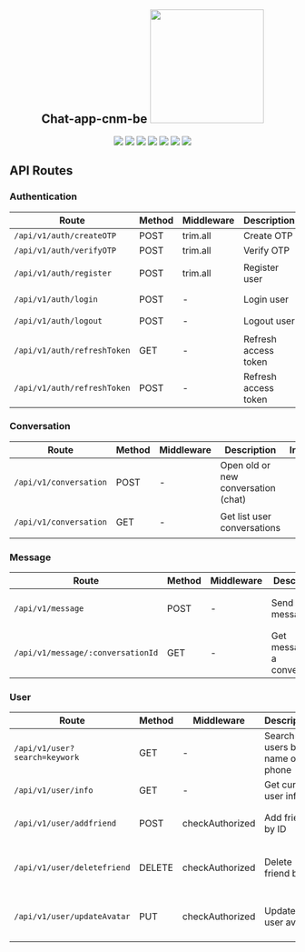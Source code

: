 <h2 align="center">Chat-app-cnm-be <img src="https://media.giphy.com/media/rsUGLKwgSvSxmq1VrZ/giphy.gif" width="200"></h2>

<p align="center">
    <img src="https://img.shields.io/badge/-JavaScript-black?style=flat-square&logo=javascript"/>
    <img src="https://img.shields.io/badge/-Nodejs-black?style=flat-square&logo=Node.js"/>
    <img src="https://img.shields.io/badge/-Socket.io-black?style=flat-square&logo=Socket.io"/>
    <img src="https://img.shields.io/badge/-Expressjs-black?style=flat-square&logo=Express.js"/>
    <img src="https://img.shields.io/badge/-MongoDB-black?style=flat-square&logo=mongodb"/>
    <img src="https://img.shields.io/badge/-Git-black?style=flat-square&logo=git"/>
    <img src="https://img.shields.io/badge/-GitHub-black?style=flat-square&logo=github"/>
</p>

## API Routes

### Authentication

| Route                       | Method | Middleware | Description          | Input                                                                                                               | Output                                   |
| --------------------------- | ------ | ---------- | -------------------- | ------------------------------------------------------------------------------------------------------------------- | ---------------------------------------- |
| `/api/v1/auth/createOTP`    | POST   | trim.all   | Create OTP           | `{ "phone":"lllllllll" }`                                                                                           |                                          |
| `/api/v1/auth/verifyOTP`    | POST   | trim.all   | Verify OTP           | `{"phone":"anhthaodev@gmail.com","otp":"482831"}`                                                                   | ``                                       |
| `/api/v1/auth/register`     | POST   | trim.all   | Register user        | `{ "name":"string", "phone":"string", "password":"string", "dateOfBirth":"yyyy-MM-DD", "gender":"male or female" }` | `{message,accessToken,user:{info....}}`  |
| `/api/v1/auth/login`        | POST   | -          | Login user           | `{ "phone":"string", "password":"string" }`                                                                         | `{message,accessToken,user:{info....}}`  |
| `/api/v1/auth/logout`       | POST   | -          | Logout user          |                                                                                                                     | `{ message: "Logged out successfully" }` |
| `/api/v1/auth/refreshToken` | GET    | -          | Refresh access token |                                                                                                                     | `{message,accessToken,user:{info....}}`  |
| `/api/v1/auth/refreshToken` | POST   | -          | Refresh access token |                                                                                                                     | `{message,accessToken,user:{info....}}`  |

### Conversation

| Route                  | Method | Middleware | Description                         | Input | Output                             |
| ---------------------- | ------ | ---------- | ----------------------------------- | ----- | ---------------------------------- |
| `/api/v1/conversation` | POST   | -          | Open old or new conversation (chat) |       | `{ conversationId, messages: [] }` |
| `/api/v1/conversation` | GET    | -          | Get list user conversations         |       | `{ conversations: [] }`            |

### Message

| Route                             | Method | Middleware | Description                    | Input | Output                                     |
| --------------------------------- | ------ | ---------- | ------------------------------ | ----- | ------------------------------------------ |
| `/api/v1/message`                 | POST   | -          | Send message                   |       | `{ message: "Message sent successfully" }` |
| `/api/v1/message/:conversationId` | GET    | -          | Get messages of a conversation |       | `{ messages: [] }`                         |

### User

| Route                         | Method | Middleware      | Description                   | Input                          | Output                                       |
| ----------------------------- | ------ | --------------- | ----------------------------- | ------------------------------ | -------------------------------------------- |
| `/api/v1/user?search=keywork` | GET    | -               | Search users by name or phone |                                | `{ users: [] }`                              |
| `/api/v1/user/info`           | GET    | -               | Get current user info         |                                | `{ user: {...} }`                            |
| `/api/v1/user/addfriend`      | POST   | checkAuthorized | Add friend by ID              | `{ "friendId": "[id]" }`       | `{ message: "Friend added successfully" }`   |
| `/api/v1/user/deletefriend`   | DELETE | checkAuthorized | Delete friend by ID           | `{ "friendId": "[id]" }`       | `{ message: "Friend deleted successfully" }` |
| `/api/v1/user/updateAvatar`   | PUT    | checkAuthorized | Update user avatar            | `{ "avatar": "[avatar_url]" }` | `{ message: "Avatar updated successfully" }` |
